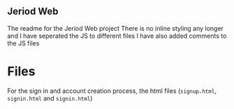 ## Jeriod Web
The readme for the Jeriod Web project
There is no inline styling any longer and I have seperated the JS to different files
I have also added comments to the JS files 

# Files
For the sign in and account creation process, the html files (```signup.html```, ```signin.html``` and ```signin.html```)